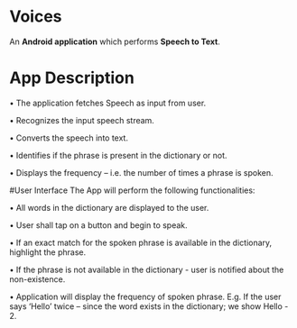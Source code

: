 # Voices
 An **Android application** which performs **Speech to Text**.
# App Description
• The application fetches Speech as input from user.

• Recognizes the input speech stream.

• Converts the speech into text.

• Identifies if the phrase is present in the dictionary or not.

• Displays the frequency – i.e. the number of times a phrase is spoken.

#User Interface
The App will perform the following functionalities:

• All words in the dictionary are displayed to the user.

• User shall tap on a button and begin to speak.

• If an exact match for the spoken phrase is available in the
dictionary, highlight the phrase.

• If the phrase is not available in the dictionary - user is notified
about the non-existence.

• Application will display the frequency of spoken phrase.
  E.g. If the user says ‘Hello’ twice – since the word exists in
  the dictionary; we show Hello - 2.